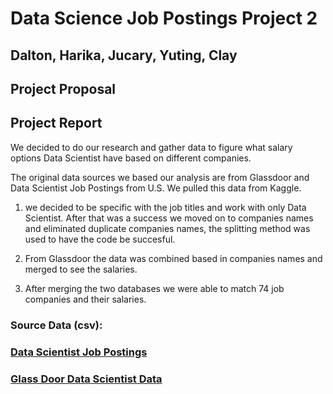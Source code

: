 
# Data Science Job Postings Project 2
## Dalton, Harika, Jucary, Yuting, Clay


## Project Proposal 

 





## Project Report



We decided to do our research and gather data to figure what salary options Data Scientist have based on different companies. 

The original data sources we based our analysis are from Glassdoor and Data Scientist Job Postings from U.S. We pulled this data from Kaggle.

1. we decided to be specific with the job titles and work with only Data Scientist. After that was a success we moved on to companies names and eliminated duplicate companies names, the splitting method was used to have the code be succesful. 

2. From Glassdoor the data was combined based in companies names and merged to see the salaries. 

3. After merging the two databases we were able to match 74 job companies and their salaries.




### Source Data (csv):

### [Data Scientist Job Postings](https://data.world/jobspikr/10000-data-scientist-job-postings-from-the-usa)


### [Glass Door Data Scientist Data](https://www.kaggle.com/milan400/glassdoordata-scientist?select=glassdoor.csv)













